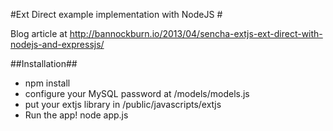 
#Ext Direct example implementation with NodeJS #

Blog article at http://bannockburn.io/2013/04/sencha-extjs-ext-direct-with-nodejs-and-expressjs/

##Installation##

- npm install
- configure your MySQL password at /models/models.js
- put your extjs library in /public/javascripts/extjs
- Run the app!  node app.js
